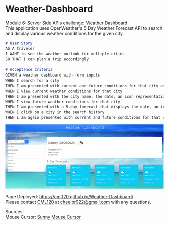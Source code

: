 # Weather-Dashboard
Module 6: Server Side APIs  challenge: Weather Dashboard  
This application uses OpenWeather's 5 Day Weather Forecast API to search and display various weather conditions for the given city.

```md
# User Story  
AS A traveler  
I WANT to see the weather outlook for multiple cities  
SO THAT I can plan a trip accordingly  

# Acceptance Criteria 
GIVEN a weather dashboard with form inputs  
WHEN I search for a city  
THEN I am presented with current and future conditions for that city and that city is added to the search history  
WHEN I view current weather conditions for that city  
THEN I am presented with the city name, the date, an icon representation of weather conditions, the temperature, the humidity, and the the wind speed  
WHEN I view future weather conditions for that city  
THEN I am presented with a 5-day forecast that displays the date, an icon representation of weather conditions, the temperature, the wind speed, and the humidity  
WHEN I click on a city in the search history  
THEN I am again presented with current and future conditions for that city  
```


![Alt text](image.png)

Page Deployed:  https://cml120.github.io/Weather-Dashboard/  
Please contact [CML120](https://github.com/CML120) at cheelor922@gmail.com with any questions.  

Sources:  
Mouse Cursor:  [Sunny Mouse Cursor](https://www.cursors-4u.com/cursor/2012/01/27/cloudy-with-a-chance-of-sun.html  )  

